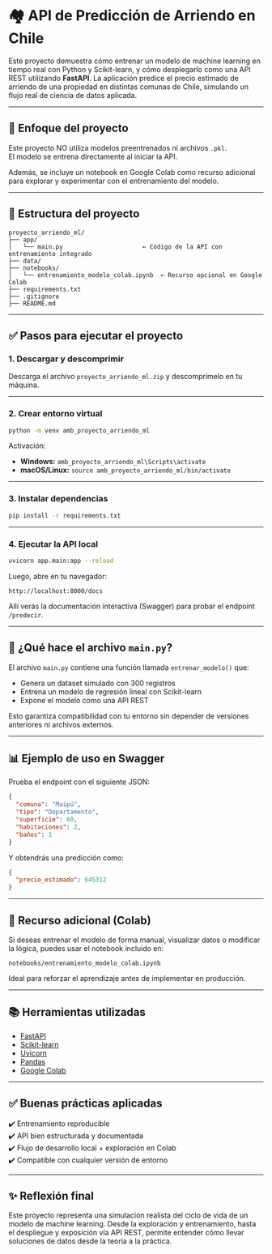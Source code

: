 # 🏘️ API de Predicción de Arriendo en Chile

Este proyecto demuestra cómo entrenar un modelo de machine learning en tiempo real con Python y Scikit-learn, y cómo desplegarlo como una API REST utilizando **FastAPI**. La aplicación predice el precio estimado de arriendo de una propiedad en distintas comunas de Chile, simulando un flujo real de ciencia de datos aplicada.

---

## 🎯 Enfoque del proyecto

Este proyecto NO utiliza modelos preentrenados ni archivos `.pkl`.  
El modelo se entrena directamente al iniciar la API.

Además, se incluye un notebook en Google Colab como recurso adicional para explorar y experimentar con el entrenamiento del modelo.

---

## 📁 Estructura del proyecto

```
proyecto_arriendo_ml/
├── app/
│   └── main.py                      ← Código de la API con entrenamiento integrado
├── data/
├── notebooks/
│   └── entrenamiento_modelo_colab.ipynb  ← Recurso opcional en Google Colab
├── requirements.txt
├── .gitignore
├── README.md
```

---

## ✅ Pasos para ejecutar el proyecto

### 1. Descargar y descomprimir

Descarga el archivo `proyecto_arriendo_ml.zip` y descomprímelo en tu máquina.

---

### 2. Crear entorno virtual

```bash
python -m venv amb_proyecto_arriendo_ml
```

Activación:

- **Windows:** `amb_proyecto_arriendo_ml\Scripts\activate`
- **macOS/Linux:** `source amb_proyecto_arriendo_ml/bin/activate`

---

### 3. Instalar dependencias

```bash
pip install -r requirements.txt
```

---

### 4. Ejecutar la API local

```bash
uvicorn app.main:app --reload
```

Luego, abre en tu navegador:

```
http://localhost:8000/docs
```

Allí verás la documentación interactiva (Swagger) para probar el endpoint `/predecir`.

---

## 🧠 ¿Qué hace el archivo `main.py`?

El archivo `main.py` contiene una función llamada `entrenar_modelo()` que:

- Genera un dataset simulado con 300 registros
- Entrena un modelo de regresión lineal con Scikit-learn
- Expone el modelo como una API REST

Esto garantiza compatibilidad con tu entorno sin depender de versiones anteriores ni archivos externos.

---

## 📊 Ejemplo de uso en Swagger

Prueba el endpoint con el siguiente JSON:

```json
{
  "comuna": "Maipú",
  "tipo": "Departamento",
  "superficie": 60,
  "habitaciones": 2,
  "baños": 1
}
```

Y obtendrás una predicción como:

```json
{
  "precio_estimado": 645312
}
```

---

## 📘 Recurso adicional (Colab)

Si deseas entrenar el modelo de forma manual, visualizar datos o modificar la lógica, puedes usar el notebook incluido en:

```
notebooks/entrenamiento_modelo_colab.ipynb
```

Ideal para reforzar el aprendizaje antes de implementar en producción.

---

## 📚 Herramientas utilizadas

- [FastAPI](https://fastapi.tiangolo.com/)
- [Scikit-learn](https://scikit-learn.org/)
- [Uvicorn](https://www.uvicorn.org/)
- [Pandas](https://pandas.pydata.org/)
- [Google Colab](https://colab.research.google.com/)

---

## ✅ Buenas prácticas aplicadas

✔️ Entrenamiento reproducible  
✔️ API bien estructurada y documentada  
✔️ Flujo de desarrollo local + exploración en Colab  
✔️ Compatible con cualquier versión de entorno

---

## ✨ Reflexión final

Este proyecto representa una simulación realista del ciclo de vida de un modelo de machine learning. Desde la exploración y entrenamiento, hasta el despliegue y exposición vía API REST, permite entender cómo llevar soluciones de datos desde la teoría a la práctica.
